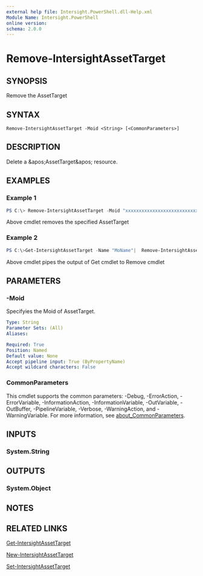 ```yaml
---
external help file: Intersight.PowerShell.dll-Help.xml
Module Name: Intersight.PowerShell
online version:
schema: 2.0.0
---
```


# Remove-IntersightAssetTarget

## SYNOPSIS
Remove the AssetTarget

## SYNTAX

```
Remove-IntersightAssetTarget -Moid <String> [<CommonParameters>]
```

## DESCRIPTION
Delete a &amp;apos;AssetTarget&amp;apos; resource.

## EXAMPLES

### Example 1
```powershell
PS C:\> Remove-IntersightAssetTarget -Moid "xxxxxxxxxxxxxxxxxxxxxxxxxxx"
```
Above cmdlet removes the specified AssetTarget 

### Example 2
```powershell
PS C:\>Get-IntersightAssetTarget -Name "MoName"|  Remove-IntersightAssetTarget
```
Above cmdlet pipes the output of Get cmdlet to Remove cmdlet

## PARAMETERS

### -Moid
Specifyies the Moid of AssetTarget.

```yaml
Type: String
Parameter Sets: (All)
Aliases:

Required: True
Position: Named
Default value: None
Accept pipeline input: True (ByPropertyName)
Accept wildcard characters: False
```

### CommonParameters
This cmdlet supports the common parameters: -Debug, -ErrorAction, -ErrorVariable, -InformationAction, -InformationVariable, -OutVariable, -OutBuffer, -PipelineVariable, -Verbose, -WarningAction, and -WarningVariable. For more information, see [about_CommonParameters](http://go.microsoft.com/fwlink/?LinkID=113216).

## INPUTS

### System.String

## OUTPUTS

### System.Object
## NOTES

## RELATED LINKS

[Get-IntersightAssetTarget](./Get-IntersightAssetTarget.md)

[New-IntersightAssetTarget](./New-IntersightAssetTarget.md)

[Set-IntersightAssetTarget](./Set-IntersightAssetTarget.md)

